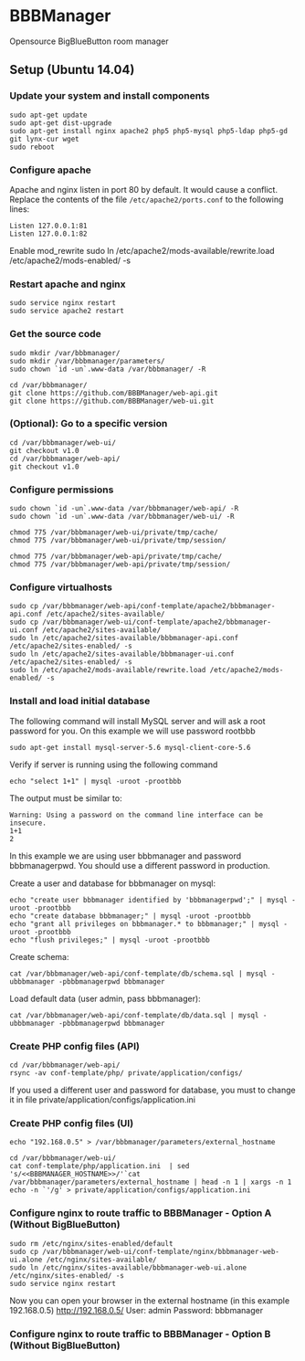 # BBBManager

Opensource BigBlueButton room manager

## Setup (Ubuntu 14.04)

### Update your system and install components

    sudo apt-get update
    sudo apt-get dist-upgrade
    sudo apt-get install nginx apache2 php5 php5-mysql php5-ldap php5-gd git lynx-cur wget
    sudo reboot

### Configure apache

Apache and nginx listen in port 80 by default. It would cause a conflict.
Replace the contents of the file `/etc/apache2/ports.conf` to the following lines:

    Listen 127.0.0.1:81
    Listen 127.0.0.1:82

Enable mod_rewrite
    sudo ln /etc/apache2/mods-available/rewrite.load /etc/apache2/mods-enabled/ -s

### Restart apache and nginx

    sudo service nginx restart
    sudo service apache2 restart

    
### Get the source code

    sudo mkdir /var/bbbmanager/
    sudo mkdir /var/bbbmanager/parameters/
    sudo chown `id -un`.www-data /var/bbbmanager/ -R
    
    cd /var/bbbmanager/
    git clone https://github.com/BBBManager/web-api.git
    git clone https://github.com/BBBManager/web-ui.git

### (Optional): Go to a specific version

    cd /var/bbbmanager/web-ui/
    git checkout v1.0
    cd /var/bbbmanager/web-api/
    git checkout v1.0
    
### Configure permissions

    sudo chown `id -un`.www-data /var/bbbmanager/web-api/ -R
    sudo chown `id -un`.www-data /var/bbbmanager/web-ui/ -R

    chmod 775 /var/bbbmanager/web-ui/private/tmp/cache/
    chmod 775 /var/bbbmanager/web-ui/private/tmp/session/

    chmod 775 /var/bbbmanager/web-api/private/tmp/cache/
    chmod 775 /var/bbbmanager/web-api/private/tmp/session/

### Configure virtualhosts

    sudo cp /var/bbbmanager/web-api/conf-template/apache2/bbbmanager-api.conf /etc/apache2/sites-available/
    sudo cp /var/bbbmanager/web-ui/conf-template/apache2/bbbmanager-ui.conf /etc/apache2/sites-available/
    sudo ln /etc/apache2/sites-available/bbbmanager-api.conf /etc/apache2/sites-enabled/ -s
    sudo ln /etc/apache2/sites-available/bbbmanager-ui.conf /etc/apache2/sites-enabled/ -s
    sudo ln /etc/apache2/mods-available/rewrite.load /etc/apache2/mods-enabled/ -s

### Install and load initial database

The following command will install MySQL server and will ask a root password for you. On this example we will use password rootbbb

    sudo apt-get install mysql-server-5.6 mysql-client-core-5.6
    
Verify if server is running using the following command

    echo "select 1+1" | mysql -uroot -prootbbb

The output must be similar to:

    Warning: Using a password on the command line interface can be insecure.
    1+1
    2

In this example we are using user bbbmanager and password bbbmanagerpwd. You should use a different password in production.

Create a user and database for bbbmanager on mysql:

    echo "create user bbbmanager identified by 'bbbmanagerpwd';" | mysql -uroot -prootbbb
    echo "create database bbbmanager;" | mysql -uroot -prootbbb
    echo "grant all privileges on bbbmanager.* to bbbmanager;" | mysql -uroot -prootbbb
    echo "flush privileges;" | mysql -uroot -prootbbb

Create schema:

    cat /var/bbbmanager/web-api/conf-template/db/schema.sql | mysql -ubbbmanager -pbbbmanagerpwd bbbmanager

Load default data (user admin, pass bbbmanager):

    cat /var/bbbmanager/web-api/conf-template/db/data.sql | mysql -ubbbmanager -pbbbmanagerpwd bbbmanager

### Create PHP config files (API)
    cd /var/bbbmanager/web-api/
    rsync -av conf-template/php/ private/application/configs/
    
If you used a different user and password for database, you must to change it in file private/application/configs/application.ini

### Create PHP config files (UI)
    echo "192.168.0.5" > /var/bbbmanager/parameters/external_hostname
    
    cd /var/bbbmanager/web-ui/
    cat conf-template/php/application.ini  | sed 's/<<BBBMANAGER_HOSTNAME>>/'`cat /var/bbbmanager/parameters/external_hostname | head -n 1 | xargs -n 1 echo -n `'/g' > private/application/configs/application.ini

### Configure nginx to route traffic to BBBManager - Option A (Without BigBlueButton)
    sudo rm /etc/nginx/sites-enabled/default
    sudo cp /var/bbbmanager/web-ui/conf-template/nginx/bbbmanager-web-ui.alone /etc/nginx/sites-available/
    sudo ln /etc/nginx/sites-available/bbbmanager-web-ui.alone /etc/nginx/sites-enabled/ -s
    sudo service nginx restart

Now you can open your browser in the external hostname (in this example 192.168.0.5)
    http://192.168.0.5/
    User: admin
    Password: bbbmanager

### Configure nginx to route traffic to BBBManager - Option B (Without BigBlueButton)
    